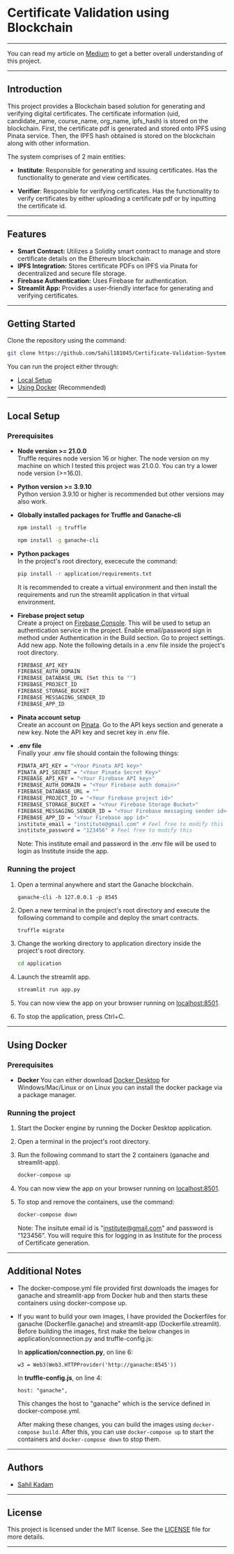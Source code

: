 # Certificate Validation using Blockchain

---

You can read my article on [Medium](https://medium.com/@sahilkadam257/certificate-validation-using-blockchain-3c560fd1738c) to get a better overall understanding of this project.

---

## Introduction

This project provides a Blockchain based solution for generating and verifying digital certificates. The certificate information (uid, candidate_name, course_name, org_name, ipfs_hash) is stored on the blockchain. First, the certificate pdf is generated and stored onto IPFS using Pinata service. Then, the IPFS hash obtained is stored on the blockchain along with other information.

The system comprises of 2 main entities:
- **Institute**: Responsible for generating and issuing certificates. Has the functionality to generate and view certificates.

- **Verifier**: Responsible for verifying certificates. Has the functionality to verify certificates by either uploading a certificate pdf or by inputting the certificate id.

---

## Features

- **Smart Contract:** Utilizes a Solidity smart contract to manage and store certificate details on the Ethereum blockchain.
- **IPFS Integration:** Stores certificate PDFs on IPFS via Pinata for decentralized and secure file storage.
- **Firebase Authentication:** Uses Firebase for authentication.
- **Streamlit App:** Provides a user-friendly interface for generating and verifying certificates.

---

## Getting Started

Clone the repository using the command:
```sh
git clone https://github.com/Sahil181045/Certificate-Validation-System.git
```
You can run the project either through:
- [Local Setup](#local-setup)
- [Using Docker](#using-docker) (Recommended)

---

## Local Setup

### Prerequisites

- **Node version >= 21.0.0**  
Truffle requires node version 16 or higher. The node version on my machine on which I tested this project was 21.0.0. You can try a lower node version (>=16.0).

- **Python version >= 3.9.10**  
    Python version 3.9.10 or higher is recommended but other versions may also work.

- **Globally installed packages for Truffle and Ganache-cli**  

    ```sh
    npm install -g truffle
    ```
    ```sh
    npm install -g ganache-cli
    ```

- **Python packages**  
    In the project's root directory, exececute the command:
    ```sh
    pip install -r application/requirements.txt
    ```
    It is recommended to create a virtual environment and then install the requirements and run the streamlit application in that virtual environment.

- **Firebase project setup**  
    Create a project on [Firebase Console](https://console.firebase.google.com/). This will be used to setup an authentication service in the project. Enable email/password sign in method under Authentication in the Build section.
    Go to project settings. Add new app. Note the following details in a .env file inside the project's root directory.
    ```sh
    FIREBASE_API_KEY
    FIREBASE_AUTH_DOMAIN
    FIREBASE_DATABASE_URL (Set this to "")
    FIREBASE_PROJECT_ID
    FIREBASE_STORAGE_BUCKET
    FIREBASE_MESSAGING_SENDER_ID
    FIREBASE_APP_ID
    ```

- **Pinata account setup**  
    Create an account on [Pinata](https://app.pinata.cloud/). Go to the API keys section and generate a new key. Note the API key and secret key in .env file.

- **.env file**  
    Finally your .env file should contain the following things:

    ```sh
    PINATA_API_KEY = "<Your Pinata API key>"
    PINATA_API_SECRET = "<Your Pinata Secret Key>"
    FIREBASE_API_KEY = "<Your Firebase API key>"
    FIREBASE_AUTH_DOMAIN = "<Your Firebase auth domain>"
    FIREBASE_DATABASE_URL = ""
    FIREBASE_PROJECT_ID = "<Your Firebase project id>"
    FIREBASE_STORAGE_BUCKET = "<Your Firebase Storage Bucket>"
    FIREBASE_MESSAGING_SENDER_ID = "<Your Firebase messaging sender id>"
    FIREBASE_APP_ID = "<Your Firebase app id>"
    institute_email = "institute@gmail.com" # Feel free to modify this
    institute_password = "123456" # Feel free to modify this
    ```
    Note: This institute email and password in the .env file will be used to login as Institute inside the app.

### Running the project

1. Open a terminal anywhere and start the Ganache blockchain.
    ```
    ganache-cli -h 127.0.0.1 -p 8545
    ```

2. Open a new terminal in the project's root directory and execute the following command to compile and deploy the smart contracts.
    ```sh
    truffle migrate
    ```

3. Change the working directory to application directory inside the project's root directory.
    ```sh
    cd application
    ```

4. Launch the streamlit app.
    ```sh
    streamlit run app.py
    ```

5. You can now view the app on your browser running on [localhost:8501](https:localhost:8501).

6. To stop the application, press Ctrl+C.

---


## Using Docker

### Prerequisites

- **Docker** 
You can either download [Docker Desktop](https://www.docker.com/products/docker-desktop/) for Windows/Mac/Linux or on Linux you can install the docker package via a package manager.

### Running the project

1. Start the Docker engine by running the Docker Desktop application.

2. Open a terminal in the project's root directory.

3. Run the following command to start the 2 containers (ganache and streamlit-app).
    ```sh
    docker-compose up
    ```

4. You can now view the app on your browser running on [localhost:8501](https:localhost:8501).

5. To stop and remove the containers, use the command:
    ```sh
    docker-compose down
    ```

    Note: The insitute email id is "institute@gmail.com" and password is "123456". You will require this for logging in as Institute for the process of Certificate generation.

---

## Additional Notes

- The docker-compose.yml file provided first downloads the images for ganache and streamlit-app from Docker hub and then starts these containers using docker-compose up.

- If you want to build your own images, I have provided the Dockerfiles for ganache (Dockerfile.ganache) and streamlit-app (Dockerfile.streamlit). Before building the images, first make the below changes in application/connection.py and truffle-config.js:

    In **application/connection.py**, on line 6:
    ```
    w3 = Web3(Web3.HTTPProvider('http://ganache:8545'))
    ```
    
    In **truffle-config.js**, on line 4:
    ```
    host: "ganache",
    ```

    This changes the host to "ganache" which is the service defined in docker-compose.yml.

    After making these changes, you can build the images using `docker-compose build`. After this, you can use `docker-compose up` to start the containers and `docker-compose down` to stop them.

---

## Authors

  - [Sahil Kadam](https://github.com/Sahil181045)

---

## License

This project is licensed under the MIT license. See the [LICENSE](https://github.com/Sahil181045/Certificate-Validation-System/blob/main/LICENSE) file for more details.

---